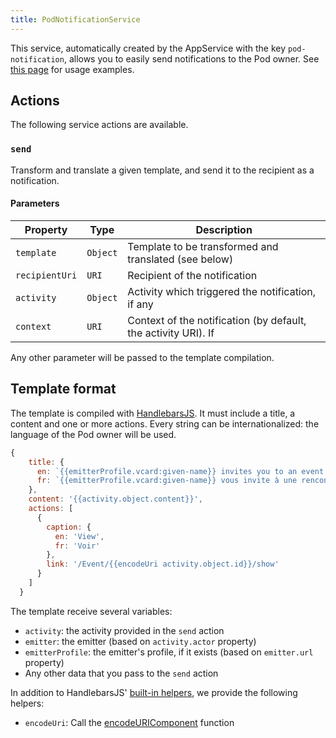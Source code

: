 ```yaml
---
title: PodNotificationService
---
```


This service, automatically created by the AppService with the key `pod-notification`, allows you to easily send notifications to the Pod owner. See [this page](/app-framework/backend/sending-notifications) for usage examples.

## Actions

The following service actions are available.

### `send`

Transform and translate a given template, and send it to the recipient as a notification.

#### Parameters

| Property       | Type     | Description                                                    |
| -------------- | -------- | -------------------------------------------------------------- |
| `template`     | `Object` | Template to be transformed and translated (see below)          |
| `recipientUri` | `URI`    | Recipient of the notification                                  |
| `activity`     | `Object` | Activity which triggered the notification, if any              |
| `context`      | `URI`    | Context of the notification (by default, the activity URI). If |

Any other parameter will be passed to the template compilation.

## Template format

The template is compiled with [HandlebarsJS](https://handlebarsjs.com/). It must include a title, a content and one or more actions. Every string can be internationalized: the language of the Pod owner will be used.

```js
{
    title: {
      en: `{{emitterProfile.vcard:given-name}} invites you to an event "{{activity.object.name}}"`,
      fr: `{{emitterProfile.vcard:given-name}} vous invite à une rencontre "{{activity.object.name}}"`
    },
    content: '{{activity.object.content}}',
    actions: [
      {
        caption: {
          en: 'View',
          fr: 'Voir'
        },
        link: '/Event/{{encodeUri activity.object.id}}/show'
      }
    ]
  }
```

The template receive several variables:

- `activity`: the activity provided in the `send` action
- `emitter`: the emitter (based on `activity.actor` property)
- `emitterProfile`: the emitter's profile, if it exists (based on `emitter.url` property)
- Any other data that you pass to the `send` action

In addition to HandlebarsJS' [built-in helpers](https://handlebarsjs.com/guide/builtin-helpers.html#if), we provide the following helpers:

- `encodeUri`: Call the [encodeURIComponent](https://developer.mozilla.org/en-US/docs/Web/JavaScript/Reference/Global_Objects/encodeURIComponent) function
